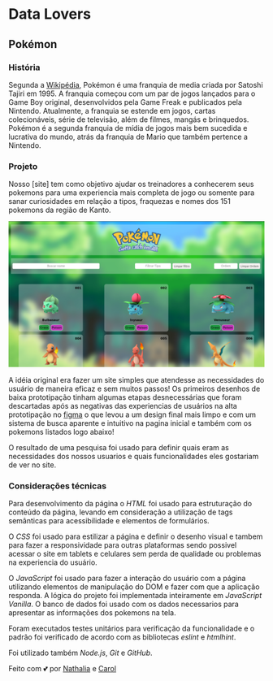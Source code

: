 # Data Lovers

## Pokémon

### História

Segunda a [Wikipédia](https://pt.wikipedia.org/wiki/Pok%C3%A9mon), Pokémon é uma franquia de media criada por Satoshi Tajiri em 1995. A franquia começou com um par de jogos lançados para o Game Boy original, desenvolvidos pela Game Freak e publicados pela Nintendo. Atualmente, a franquia se estende em jogos, cartas colecionáveis, série de televisão, além de filmes, mangás e brinquedos. Pokémon é a segunda franquia de mídia de jogos mais bem sucedida e lucrativa do mundo, atrás da franquia de Mario que também pertence a Nintendo.

### Projeto

Nosso [site] tem como objetivo ajudar os treinadores a conhecerem seus pokemons para uma experiencia mais completa de jogo ou somente para sanar curiosidades em relação a tipos, fraquezas e nomes dos 151 pokemons da região de Kanto.

<img src="./src/imagens/tela.png" alt="pagina incial do site">

A idéia original era fazer um site simples que atendesse as necessidades do usuário de maneira eficaz e sem muitos passos! Os primeiros desenhos de baixa prototipação tinham algumas etapas desnecessárias que foram descartadas após as negativas das experiencias de usuários na alta prototipação no [figma](https://www.figma.com/proto/aD188ucgp7fK8jav4Jm89L/Pokemon?node-id=7%3A9&scaling=scale-down) o que levou a um design final mais limpo e com um sistema de busca aparente e intuitivo na pagina inicial e também com os pokemons listados logo abaixo!

O resultado de uma pesquisa foi usado para definir quais eram as necessidades dos nossos usuarios e quais funcionalidades eles gostariam de ver no site.

### Considerações técnicas

Para desenvolvimento da página o _HTML_ foi usado para estruturação do conteúdo da página, levando em consideração a utilização de tags semânticas para acessibilidade e elementos de formulários.

O _CSS_ foi usado para estilizar a página e definir o desenho visual e tambem para fazer a responsividade para outras plataformas sendo possivel acessar o site em tablets e celulares sem perda de qualidade ou problemas na experiencia do usuário.

O _JavaScript_ foi usado para fazer a interação do usuário com a página utilizando elementos de manipulação do DOM e fazer com que a aplicação responda. A lógica do projeto foi implementada inteiramente em _JavaScript Vanilla_. O banco de dados foi usado com os dados necessarios para apresentar as informações dos pokemons na tela.

Foram executados testes unitários para verificação da funcionalidade e o padrão foi verificado de acordo com as bibliotecas _eslint_ e _htmlhint_.

Foi utilizado também _Node.js_, _Git_ e _GitHub_.

Feito com 💕 por [Nathalia](https://github.com/nabitener) e [Carol](https://github.com/lz-tangerine)

